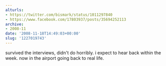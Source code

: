 ```yaml
---
alturls:
- https://twitter.com/bismark/status/1011297840
- https://www.facebook.com/17803937/posts/35694252113
archive:
- 2008-11
date: '2008-11-18T14:49:03+00:00'
slug: '1227019743'
---
```


survived the interviews, didn't do horribly. i expect to hear back within the week. now in the airport going back to real life.

